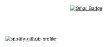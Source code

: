 <br>

<div align="center">

[![Gmail Badge](https://img.shields.io/badge/e.hem.e1213@gmail.com-d14836?style=flat-square&logo=Gmail&logoColor=white&link=mailto:e.hem.e1213@gmail.com)](mailto:e.hem.e1213@gmail.com)
<br>
<br>
<br>
</div>
<br>

[![spotify-github-profile](https://spotify-github-profile.vercel.app/api/view?uid=3kuviqltvjd0xu10zi6so4afj&cover_image=true&theme=novatorem&show_offline=false&background_color=121212&interchange=false&bar_color=53b14f&bar_color_cover=false)](https://github.com/kittinan/spotify-github-profile)

</div>
<!--
**Hyemi1213/Hyemi1213** is a ✨ _special_ ✨ repository because its `README.md` (this file) appears on your GitHub profile.
Here are some ideas to get you started:
- 🔭 I’m currently working on ...
- 🌱 I’m currently learning ...
- 👯 I’m looking to collaborate on ...
- 🤔 I’m looking for help with ...
- 💬 Ask me about ...
- 📫 How to reach me: ...
- 😄 Pronouns: ...
- ⚡ Fun fact: ...
-->
